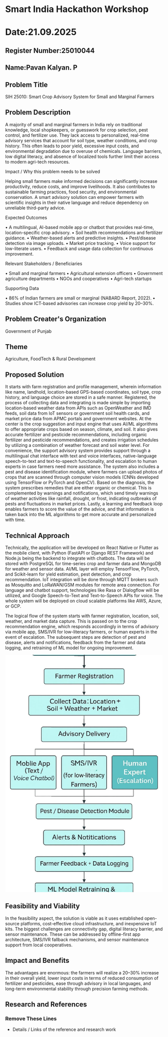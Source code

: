 # Smart India Hackathon Workshop
# Date:21.09.2025
## Register Number:25010044
## Name:Pavan Kalyan. P
## Problem Title
SIH 25010: Smart Crop Advisory System for Small and Marginal Farmers
## Problem Description
A majority of small and marginal farmers in India rely on traditional knowledge, local shopkeepers, or guesswork for crop selection, pest control, and fertilizer use. They lack access to personalized, real-time advisory services that account for soil type, weather conditions, and crop history. This often leads to poor yield, excessive input costs, and environmental degradation due to overuse of chemicals. Language barriers, low digital literacy, and absence of localized tools further limit their access to modern agri-tech resources.

Impact / Why this problem needs to be solved

Helping small farmers make informed decisions can significantly increase productivity, reduce costs, and improve livelihoods. It also contributes to sustainable farming practices, food security, and environmental conservation. A smart advisory solution can empower farmers with scientific insights in their native language and reduce dependency on unreliable third-party advice.

Expected Outcomes

• A multilingual, AI-based mobile app or chatbot that provides real-time, location-specific crop advisory.
• Soil health recommendations and fertilizer guidance.
• Weather-based alerts and predictive insights.
• Pest/disease detection via image uploads.
• Market price tracking.
• Voice support for low-literate users.
• Feedback and usage data collection for continuous improvement.

Relevant Stakeholders / Beneficiaries

• Small and marginal farmers
• Agricultural extension officers
• Government agriculture departments
• NGOs and cooperatives
• Agri-tech startups

Supporting Data

• 86% of Indian farmers are small or marginal (NABARD Report, 2022).
• Studies show ICT-based advisories can increase crop yield by 20–30%.

## Problem Creater's Organization
Government of Punjab

## Theme
Agriculture, FoodTech & Rural Development

## Proposed Solution
It starts with farm registration and profile management, wherein information like name, landhold, location-based GPS-based coordinates, soil type, crop history, and language choice are stored in a safe manner. Registered, the process of collecting data and integrating is made simple by importing location-based weather data from APIs such as OpenWeather and IMD feeds, soil data from IoT sensors or government soil health cards, and market price data from APMC portals and government websites.
At the center is the crop suggestion and input engine that uses AI/ML algorithms to offer appropriate crops based on season, climate, and soil. It also gives accurate fertilizer and pesticide recommendations, including organic fertilizer and pesticide recommendations, and creates irrigation schedules by utilizing a combination of weather forecast and soil water level. For convenience, the support advisory system provides support through a multilingual chat interface with text and voice interfaces, native-language speech-to-text and text-to-speech functionality, and escalation to human experts in case farmers need more assistance.
The system also includes a pest and disease identification module, where farmers can upload photos of crops that are scanned through computer vision models (CNNs developed using TensorFlow or PyTorch and OpenCV). Based on the diagnosis, the system prescribes remedies that are either organic or chemical. This is complemented by warnings and notifications, which send timely warnings of weather activities like rainfall, drought, or frost, indicating outbreaks of pests and fluctuations in market prices. Lastly, a learning and feedback loop enables farmers to score the value of the advice, and that information is taken back into the ML algorithms to get more accurate and personalized with time.


## Technical Approach
Technically, the application will be developed on React Native or Flutter as the mobile client, with Python (FastAPI or Django REST Framework) and Node.js being the backend to integrate with chatbots. The data will be stored with PostgreSQL for time-series crop and farmer data and MongoDB for weather and sensor data. AI/ML layer will employ TensorFlow, PyTorch, and Scikit-learn for yield estimation, pest detection, and crop recommendation. IoT integration will be done through MQTT brokers such as Mosquitto and LoRaWAN/GSM modules for remote area connection. For language and chatbot support, technologies like Rasa or Dialogflow will be utilized, and Google Speech-to-Text and Text-to-Speech APIs for voice. The whole system will be deployed on cloud scalable platforms like AWS, Azure, or GCP.

The logical flow of the system starts with farmer registration, location, soil, weather, and market data capture. This is passed on to the crop recommendation engine, which responds accordingly in terms of advisory via mobile app, SMS/IVR for low-literacy farmers, or human experts in the event of escalation. The subsequent steps are detection of pest and disease, alerts and notifications, feedback from the farmer and data logging, and retraining of ML model for ongoing improvement.

![alt text](<flowchart.jpeg>)

## Feasibility and Viability
In the feasibility aspect, the solution is viable as it uses established open-source platforms, cost-effective cloud infrastructure, and inexpensive IoT kits. The biggest challenges are connectivity gap, digital literacy barrier, and sensor maintenance. These can be addressed by offline-first app architecture, SMS/IVR fallback mechanisms, and sensor maintenance support from local cooperatives.

## Impact and Benefits
The advantages are enormous: the farmers will realize a 20–30% increase in their overall yield, lower input costs in terms of reduced consumption of fertilizer and pesticides, ease through advisory in local languages, and long-term environmental stability through precision farming methods.


## Research and References
<h3>Remove These Lines</h3>
<ul><li>Details / Links of the reference and research work</li></ul>
